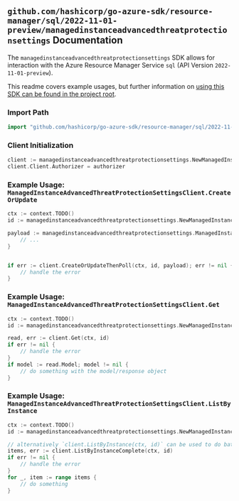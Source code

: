 
## `github.com/hashicorp/go-azure-sdk/resource-manager/sql/2022-11-01-preview/managedinstanceadvancedthreatprotectionsettings` Documentation

The `managedinstanceadvancedthreatprotectionsettings` SDK allows for interaction with the Azure Resource Manager Service `sql` (API Version `2022-11-01-preview`).

This readme covers example usages, but further information on [using this SDK can be found in the project root](https://github.com/hashicorp/go-azure-sdk/tree/main/docs).

### Import Path

```go
import "github.com/hashicorp/go-azure-sdk/resource-manager/sql/2022-11-01-preview/managedinstanceadvancedthreatprotectionsettings"
```


### Client Initialization

```go
client := managedinstanceadvancedthreatprotectionsettings.NewManagedInstanceAdvancedThreatProtectionSettingsClientWithBaseURI("https://management.azure.com")
client.Client.Authorizer = authorizer
```


### Example Usage: `ManagedInstanceAdvancedThreatProtectionSettingsClient.CreateOrUpdate`

```go
ctx := context.TODO()
id := managedinstanceadvancedthreatprotectionsettings.NewManagedInstanceID("12345678-1234-9876-4563-123456789012", "example-resource-group", "managedInstanceValue")

payload := managedinstanceadvancedthreatprotectionsettings.ManagedInstanceAdvancedThreatProtection{
	// ...
}


if err := client.CreateOrUpdateThenPoll(ctx, id, payload); err != nil {
	// handle the error
}
```


### Example Usage: `ManagedInstanceAdvancedThreatProtectionSettingsClient.Get`

```go
ctx := context.TODO()
id := managedinstanceadvancedthreatprotectionsettings.NewManagedInstanceID("12345678-1234-9876-4563-123456789012", "example-resource-group", "managedInstanceValue")

read, err := client.Get(ctx, id)
if err != nil {
	// handle the error
}
if model := read.Model; model != nil {
	// do something with the model/response object
}
```


### Example Usage: `ManagedInstanceAdvancedThreatProtectionSettingsClient.ListByInstance`

```go
ctx := context.TODO()
id := managedinstanceadvancedthreatprotectionsettings.NewManagedInstanceID("12345678-1234-9876-4563-123456789012", "example-resource-group", "managedInstanceValue")

// alternatively `client.ListByInstance(ctx, id)` can be used to do batched pagination
items, err := client.ListByInstanceComplete(ctx, id)
if err != nil {
	// handle the error
}
for _, item := range items {
	// do something
}
```
